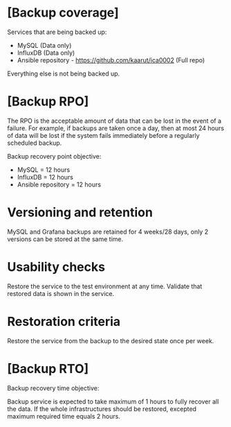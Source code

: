 <h1>[Backup coverage]</h1>

Services that are being backed up:
+ MySQL (Data only)
+ InfluxDB (Data only)
+ Ansible repository - https://github.com/kaarut/ica0002 (Full repo)

Everything else is not being backed up.

<h1>[Backup RPO]</h1>
The RPO is the acceptable amount of data that can be lost in the event of a failure. For example, if backups are taken once a day, then at most 24 hours of data will be lost if the system fails immediately before a regularly scheduled backup.

Backup recovery point objective:
+ MySQL = 12 hours
+ InfluxDB = 12 hours
+ Ansible repository = 12 hours

<h1>Versioning and retention</h1>
MySQL and Grafana backups are retained for 4 weeks/28 days, only 2 versions can be stored at the same time.

<h1>Usability checks</h1>
Restore the service to the test environment at any time.
Validate that restored data is shown in the service.

<h1>Restoration criteria</h1>
Restore the service from the backup to the desired state once per week.

<h1>[Backup RTO]</h1>

Backup recovery time objective:

Backup service is expected to take maximum of 1 hours to fully recover all the data. If the whole infrastructures should be restored, excepted maximum required time equals 2 hours.

